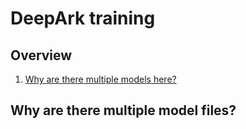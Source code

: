# DeepArk training

## Overview
1. [Why are there multiple models here?](#multiple_models)



## <a ></a> Why are there multiple model files?

